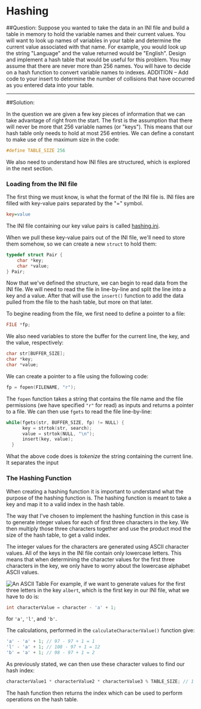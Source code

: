 # Hashing
##Question:
Suppose you wanted to take the data in an INI file and build a table in memory to hold the variable names and their current values.  You will want to look up names of variables  in your table and determine the current value associated with that name.  For example, you would look up the string "Language" and the value returned would be "English". Design and implement a hash table that would be useful for this problem.  You may assume that there are never more than 256 names.  You will have to decide on a hash function to convert variable names to indexes. ADDITION – Add code to your insert to determine the number of collisions that have occurred as you entered data into your table.

---

##Solution: 

In the question we are given a few key pieces of information that we can take advantage of right from the start. The first is the assumption that there will never be more that 256 variable names (or "keys"). This means that our hash table only needs to hold at most 256 entries. We can define a constant to make use of the maximum size in the code:
```c
#define TABLE_SIZE 256
```
We also need to understand how INI files are structured, which is explored in the next section.

### Loading from the INI file

The first thing we must know, is what the format of the INI file is. INI files are filled with key-value pairs separated by the "=" symbol. 
```ini
key=value
```
The INI file containing our key value pairs is called [hashing.ini](hashing.ini).

When we pull these key-value pairs out of the INI file, we'll need to store them somehow, so we can create a new `struct` to hold them:

```c
typedef struct Pair {
	char *key;
	char *value;
} Pair;
```
Now that we've defined the structure, we can begin to read data from the INI file. We will need to read the file in line-by-line and split the line into a key and a value. After that will use the `insert()` function to add the data pulled from the file to the hash table, but more on that later.

To begine reading from the file, we first need to define a pointer to a file:
```c
FILE *fp;
```
We also need variables to store the buffer for the current line, the key, and the value, respectively:
```c
char str[BUFFER_SIZE];
char *key;
char *value;
```

We can create a pointer to a file using the following code:
```c
fp = fopen(FILENAME, "r");
```

The `fopen` function takes a string that contains the file name and the file permissions (we have specified `"r"` for read) as inputs and returns a pointer to a file. We can then use `fgets` to read the file line-by-line:
```c
while(fgets(str, BUFFER_SIZE, fp) != NULL) {
      key = strtok(str, search);
      value = strtok(NULL, "\n");
      insert(key, value);
  }
```

What the above code does is *tokenize* the string containing the current line. It separates the input 

### The Hashing Function
When creating a hashing function it is important to understand what the purpose of the hashing function is. The hashing function is meant to take a key and map it to a valid index in the hash table.

The way that I've chosen to implement the hashing function in this case is to generate integer values for each of first three characters in the key. We then multiply those three characters together and use the product mod the size of the hash table, to get a valid index. 

The integer values for the characters are generated using ASCII character values. All of the keys in the INI file contain only lowercase letters. This means that when determining the character values for the first three characters in the key, we only have to worry about the lowercase alphabet ASCII values.

![An ASCII Table](http://www.asciitable.com/index/asciifull.gif)
For example, if we want to generate values for the first three letters in the key `albert`, which is the first key in our INI file, what we have to do is:
```c
int characterValue = character - 'a' + 1;
```
for `'a'`, `'l'`, and `'b'`.

The calculations, performed in the `calculateCharacterValue()` function give:
```c
'a' - 'a' + 1; // 97 - 97 + 1 = 1
'l' - 'a' + 1; // 108 - 97 + 1 = 12
'b' = 'a' + 1; // 98 - 97 + 1 = 2
```

As previously stated, we can then use these character values to find our hash index:
```c
characterValue1 * characterValue2 * characterValue3 % TABLE_SIZE; // 1 * 12 * 2 % 256 = 24
```

The hash function then returns the index which can be used to perform operations on the hash table.